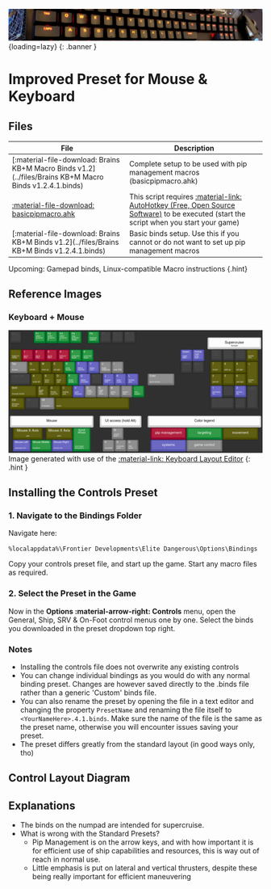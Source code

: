 ![Banner](../assets/banners/bannerkeyboard.jpg){loading=lazy}
{: .banner }

# Improved Preset for Mouse & Keyboard
## Files
|File|Description|
|-|-|
|[:material-file-download: Brains KB+M Macro Binds v1.2](../files/Brains KB+M Macro Binds v1.2.4.1.binds)|Complete setup to be used with pip management macros (basicpipmacro.ahk)|
|[:material-file-download: basicpipmacro.ahk](../files/basicpipmacro.ahk)|This script requires [:material-link: AutoHotkey (Free, Open Source Software)](https://www.autohotkey.com/) to be executed (start the script when you start your game)|
|[:material-file-download: Brains KB+M Binds v1.2](../files/Brains KB+M Binds v1.2.4.1.binds)|Basic binds setup. Use this if you cannot or do not want to set up pip management macros|

Upcoming: Gamepad binds, Linux-compatible Macro instructions
{.hint}

## Reference Images

### Keyboard + Mouse

[![Control Layout Diagram](../assets/keyboard-layout.png)](../assets/keyboard-layout.png)
Image generated with use of the [:material-link: Keyboard Layout Editor](http://www.keyboard-layout-editor.com/)
{: .hint }

## Installing the Controls Preset

### 1. Navigate to the Bindings Folder

Navigate here:

```
%localappdata%\Frontier Developments\Elite Dangerous\Options\Bindings
```

Copy your controls preset file, and start up the game. Start any macro files as required.

### 2. Select the Preset in the Game

Now in the **Options :material-arrow-right: Controls** menu, open the General, Ship, SRV & On-Foot control menus one by one. Select the binds you downloaded in the preset dropdown top right.
    
### Notes

* Installing the controls file does not overwrite any existing controls
* You can change individual bindings as you would do with any normal binding preset. Changes are however saved directly to the .binds file rather than a generic 'Custom' binds file.
* You can also rename the preset by opening the file in a text editor and changing the property `PresetName` and renaming the file itself to `<YourNameHere>.4.1.binds`. Make sure the name of the file is the same as the preset name, otherwise you will encounter issues saving your preset.
* The preset differs greatly from the standard layout (in good ways only, tho)


## Control Layout Diagram

## Explanations

* The binds on the numpad are intended for supercruise.
* What is wrong with the Standard Presets?
    * Pip Management is on the arrow keys, and with how important it is for efficient use of ship capabilities and resources, this is way out of reach in normal use.
    * Little emphasis is put on lateral and vertical thrusters, despite these being really important for efficient maneuvering